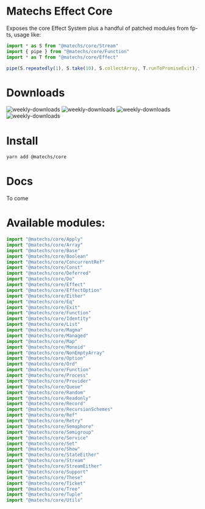 # Matechs Effect Core

Exposes the core Effect System plus a handful of patched modules from fp-ts, usage like:

```ts
import * as S from "@matechs/core/Stream"
import { pipe } from "@matechs/core/Function"
import * as T from "@matechs/core/Effect"

pipe(S.repeatedly(1), S.take(10), S.collectArray, T.runToPromiseExit).then(console.log)
```

# Downloads
![weekly-downloads](https://badgen.net/npm/v/@matechs/core)
![weekly-downloads](https://badgen.net/npm/dw/@matechs/core)
![weekly-downloads](https://badgen.net/npm/dm/@matechs/core)
![weekly-downloads](https://badgen.net/npm/dy/@matechs/core)

# Install

```bash
yarn add @matechs/core
```

# Docs

To come

# Available modules:

```ts
import "@matechs/core/Apply"
import "@matechs/core/Array"
import "@matechs/core/Base"
import "@matechs/core/Boolean"
import "@matechs/core/ConcurrentRef"
import "@matechs/core/Const"
import "@matechs/core/Deferred"
import "@matechs/core/Do"
import "@matechs/core/Effect"
import "@matechs/core/EffectOption"
import "@matechs/core/Either"
import "@matechs/core/Eq"
import "@matechs/core/Exit"
import "@matechs/core/Function"
import "@matechs/core/Identity"
import "@matechs/core/List"
import "@matechs/core/Magma"
import "@matechs/core/Managed"
import "@matechs/core/Map"
import "@matechs/core/Monoid"
import "@matechs/core/NonEmptyArray"
import "@matechs/core/Option"
import "@matechs/core/Ord"
import "@matechs/core/Function"
import "@matechs/core/Process"
import "@matechs/core/Provider"
import "@matechs/core/Queue"
import "@matechs/core/Random"
import "@matechs/core/Readonly"
import "@matechs/core/Record"
import "@matechs/core/RecursionSchemes"
import "@matechs/core/Ref"
import "@matechs/core/Retry"
import "@matechs/core/Semaphore"
import "@matechs/core/Semigroup"
import "@matechs/core/Service"
import "@matechs/core/Set"
import "@matechs/core/Show"
import "@matechs/core/StateEither"
import "@matechs/core/Stream"
import "@matechs/core/StreamEither"
import "@matechs/core/Support"
import "@matechs/core/These"
import "@matechs/core/Ticket"
import "@matechs/core/Tree"
import "@matechs/core/Tuple"
import "@matechs/core/Utils"
```
